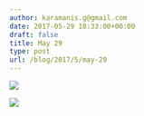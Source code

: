 ```yaml
---
author: karamanis.g@gmail.com
date: 2017-05-29 18:33:00+00:00
draft: false
title: May 29
type: post
url: /blog/2017/5/may-29
---
```




  
   ![](https://images.squarespace-cdn.com/content/v1/4f3f61bae4b063b909445965/1496072610942-1HXU0XLNBLUOBSUKYUFF/ke17ZwdGBToddI8pDm48kJUlZr2Ql5GtSKWrQpjur5t7gQa3H78H3Y0txjaiv_0fDoOvxcdMmMKkDsyUqMSsMWxHk725yiiHCCLfrh8O1z5QPOohDIaIeljMHgDF5CVlOqpeNLcJ80NK65_fV7S1UfNdxJhjhuaNor070w_QAc94zjGLGXCa1tSmDVMXf8RUVhMJRmnnhuU1v2M8fLFyJw/IMG_1260.jpg?format=original)

  

  
   ![](https://images.squarespace-cdn.com/content/v1/4f3f61bae4b063b909445965/1496072613393-7JIPLZDUTBZUV5HI833M/ke17ZwdGBToddI8pDm48kJUlZr2Ql5GtSKWrQpjur5t7gQa3H78H3Y0txjaiv_0fDoOvxcdMmMKkDsyUqMSsMWxHk725yiiHCCLfrh8O1z5QPOohDIaIeljMHgDF5CVlOqpeNLcJ80NK65_fV7S1UfNdxJhjhuaNor070w_QAc94zjGLGXCa1tSmDVMXf8RUVhMJRmnnhuU1v2M8fLFyJw/IMG_1262.jpg?format=original)

  


